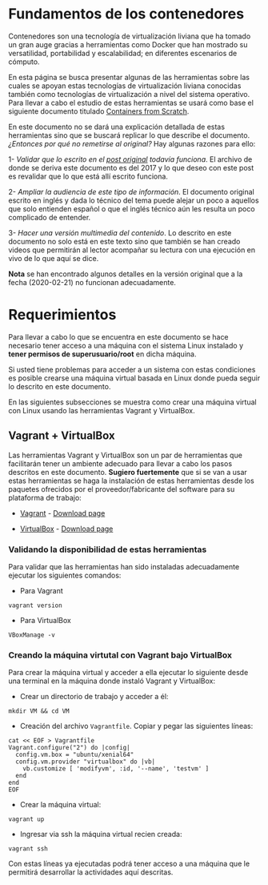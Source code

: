 # Fundamentos de los contenedores

Contenedores son una tecnología de virtualización liviana que ha tomado un gran auge gracias a herramientas como Docker que han mostrado su versatilidad, portabilidad y escalabilidad; en diferentes escenarios de cómputo.

En esta página se busca presentar algunas de las herramientas sobre las cuales se apoyan estas tecnologías de virtualización liviana conocidas también como tecnologías de virtualización a nivel del sistema operativo.
Para llevar a cabo el estudio de estas herramientas se usará como base el siguiente documento titulado [Containers from Scratch](https://ericchiang.github.io/post/containers-from-scratch/). 

En este documento no se dará una explicación detallada de estas herramientas sino que se buscará replicar lo que describe el documento. 
*¿Entonces por qué no remetirse al original?* 
Hay algunas razones para ello:

1- *Validar que lo escrito en el [post original](https://ericchiang.github.io/post/containers-from-scratch/) todavía funciona*. El archivo de donde se deriva este documento es del 2017 y lo que deseo con este post es revalidar que lo que está allí escrito funciona. 

2- *Ampliar la audiencia de este tipo de información*. El documento original escrito en inglés y dada lo técnico del tema puede alejar un poco a aquellos que solo entienden español o que el inglés técnico aún les resulta un poco complicado de entender.

3- *Hacer una versión multimedia del contenido*. Lo descrito en este documento no solo está en este texto sino que también se han creado videos que permitirán al lector acompañar su lectura con una ejecución en vivo de lo que aquí se dice. 

**Nota** se han encontrado algunos detalles en la versión original que a la fecha (2020-02-21) no funcionan adecuadamente.

# Requerimientos

Para llevar a cabo lo que se encuentra en este documento se hace necesario tener acceso a una máquina con el sistema Linux instalado y **tener permisos de superusuario/root** en dicha máquina.

Si usted tiene problemas para acceder a un sistema con estas condiciones es posible crearse una máquina virtual basada en Linux donde pueda seguir lo descrito en este documento.

En las siguientes subsecciones se muestra como crear una máquina virtual con Linux usando las herramientas Vagrant y VirtualBox.

## Vagrant + VirtualBox

Las herramientas Vagrant y VirtualBox son un par de herramientas que facilitarán tener un ambiente adecuado para llevar a cabo los pasos descritos en este documento. 
**Sugiero fuertemente** que si se van a usar estas herramientas se haga la instalación de estas herramientas desde los paquetes ofrecidos por el proveedor/fabricante del software para su plataforma de trabajo:

* [Vagrant](https://vagrantup.com) - [Download page](https://www.vagrantup.com/downloads.html)

* [VirtualBox](https://virtualbox.org) - [Download page](https://www.virtualbox.org/wiki/Downloads) 

### Validando la disponibilidad de estas herramientas

Para validar que las herramientas han sido instaladas adecuadamente ejecutar los siguientes comandos:

* Para Vagrant

```
vagrant version
```

* Para VirtualBox

```
VBoxManage -v
```

### Creando la máquina virtutal con Vagrant  bajo VirtualBox

Para crear la máquina virtual y acceder a ella ejecutar lo siguiente desde una terminal en la máquina donde instaló Vagrant y VirtualBox:

* Crear un directorio de trabajo y acceder a él:

```
mkdir VM && cd VM
```

* Creación del archivo `Vagrantfile`. Copiar y pegar las siguientes líneas:

```
cat << EOF > Vagrantfile
Vagrant.configure("2") do |config|
  config.vm.box = "ubuntu/xenial64"
  config.vm.provider "virtualbox" do |vb|
    vb.customize [ 'modifyvm', :id, '--name', 'testvm' ]
  end
end
EOF
```

* Crear la máquina virtual:

```
vagrant up
```

* Ingresar via ssh la máquina virtual recien creada:

```
vagrant ssh
```

Con estas líneas ya ejecutadas podrá tener acceso a una máquina que le permitirá desarrollar la actividades aquí descritas.

